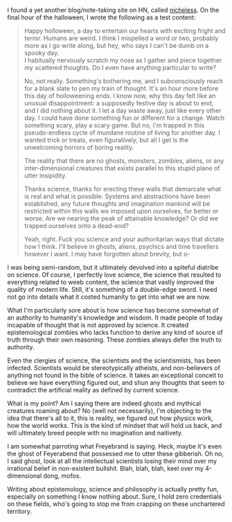 I found a yet another blog/note-taking site on HN, called [nicheless](https://nicheless.blog). On the final hour of the halloween, I wrote the following as a test content:

> Happy holloween, a day to entertain our hearts with exciting fright and terror. Humans are weird. I think I mispelled a word or two, probably more as I go write along, but hey, who says I can't be dumb on a spooky day.  
> I habitually nervously scratch my nose as I gather and piece together my scattered thoughts. Do I even have anything particular to write?  
>   
> No, not really. Something's bothering me, and I subconsciously reach for a blank slate to pen my train of thought. It's an hour more before this day of holloweening ends. I know now, why this day felt like an unusual disappointment: a supposedly festive day is about to end, and I did nothing about it. I let a day waste away, just like every other day. I could have done something fun or different for a change. Watch something scary, play a scary game. But no, I'm trapped in this pseudo-endless cycle of mundane routine of living for another day. I wanted trick or treats, even figuratively, but all I get is the unwelcoming horrors of boring reality.  
>   
> The reality that there are no ghosts, monsters, zombies, aliens, or any inter-dimensional creatures that exists parallel to this stupid plane of utter insipidity.  
>   
> Thanks science, thanks for erecting these walls that demarcate what is real and what is possible. Systems and abstractions have been established, any future thoughts and imagination mankind will be restricted within this walls we imposed upon ourselves, for better or worse. Are we nearing the peak of attainable knowledge? Or did we trapped ourselves onto a dead-end?  
>   
> Yeah, right. Fuck you science and your authoritarian ways that dictate how I think. I'll believe in ghosts, aliens, psychics and time travellers however I want. I may have forgotten about brevity, but o-

I was being semi-random, but it ultimately devolved into a spiteful diatribe on science. Of course, I perfectly love science, the science that resulted to everything related to weeb content, the science that vastly improved the quality of modern life. Still, it's something of a double-edge sword. I need not go into details what it costed humanity to get into what we are now.

What I'm particularly sore about is how science has become somewhat of an authority to humanity's knowledge and wisdom. It made people of today incapable of thought that is not approved by science. It created epistemological zombies who lacks function to derive any kind of source of truth through their own reasoning. These zombies always defer the truth to authority.

Even the clergies of science, the scientists and the scientismists, has been infected. Scientists would be stereotypically atheists, and non-believers of anything not found in the bible of science. It takes an exceptional conceit to believe we have everything figured out, and shun any thoughts that seem to contradict the artificial reality as defined by current science. 

What is my point? Am I saying there are indeed ghosts and mythical creatures roaming about? No (well not necessarily), I'm objecting to the idea that there's all to it, this is reality, we figured out how physics work, how the world works. This is the kind of mindset that will hold us back, and will ultimately breed people with no imagination and naitivety. 

I am somewhat parroting what Freyebrand is saying. Heck, maybe it's even the ghost of Feyerabend that possessed me to utter these gibberish. Oh no, I said ghost, look at all the intellectual scientists losing their mind over my irrational belief in non-existent bullshit. Blah, blah, blah, keel over my 4-dimensional dong, mofos.

Writing about epistemology, science and philosophy is actually pretty fun, especially on something I know nothing about. Sure, I hold zero credentials on these fields, who's going to stop me from crapping on these unchartered territory.


